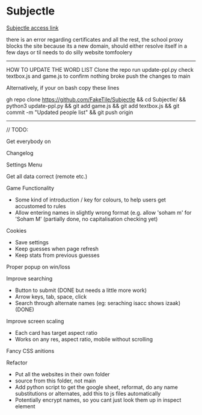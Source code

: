 # Subjectle
[Subjectle access link](https://faketile.github.io/Subjectle/)

there is an error regarding certificates and all the rest, the school proxy blocks the site because its a new domain, should either resolve itself in a few days or til needs to do silly website tomfoolery

-----------------------------------------------------------------------
HOW TO UPDATE THE WORD LIST
Clone the repo
run update-ppl.py
check textbox.js and game.js to confirm nothing broke
push the changes to main

Alternatively, if your on bash copy these lines

gh repo clone https://github.com/FakeTile/Subjectle && 
cd Subjectle/ && 
python3 update-ppl.py && 
git add game.js && 
git add textbox.js && 
git commit -m "Updated people list" &&
git push origin

----------------------------------------------------------------------

// TODO:

Get everybody on

Changelog

Settings Menu

Get all data correct (remote etc.)

Game Functionality
- Some kind of introduction / key for colours, to help users get accustomed to rules
- Allow entering names in slightly wrong format (e.g. allow 'soham m' for 'Soham M' (partially done, no capitalisation checking yet)

Cookies
 - Save settings
 - Keep guesses when page refresh
 - Keep stats from previous guesses

Proper popup on win/loss

Improve searching
  - Button to submit (DONE but needs a little more work)
  - Arrow keys, tab, space, click
  - Search through alternate names (eg: seraching isacc shows izaak) (DONE)

Improve screen scaling
  - Each card has target aspect ratio
  - Works on any res, aspect ratio, mobile without scrolling

Fancy CSS anitions

Refactor
  - Put all the websites in their own folder
  - source from this folder, not main
  - Add python script to get the google sheet, reformat, do any name substitutions or alternates, add this to js files automatically
  - Potentially encrypt names, so you cant just look them up in inspect element
